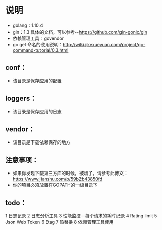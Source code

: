 # 说明
* golang：1.10.4
* gin：1.3  具体的文档，可以参考--https://github.com/gin-gonic/gin
* 依赖管理工具：govendor
* go get 命名的使用说明：http://wiki.jikexueyuan.com/project/go-command-tutorial/0.3.html


## conf：
* 该目录是保存应用的配置

## loggers：
* 该目录是保存应用的日志

## vendor：
* 该目录是下载依赖保存的地方


## 注意事项：
* 如果你发现下载第三方库的时候，被墙了，请参考此博文：https://www.jianshu.com/p/59b2b43850fd
* 你的项目必须放置在GOPATH的一级目录下

## todo：
1 日志记录
2 日志分析工具
3 性能监控--每个请求的耗时记录
4 Rating limit
5 Json Web Token
6 Etag
7 热替换
8 依赖管理工具使用